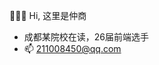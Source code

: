 👋👋👋 Hi, 这里是仲商
-  成都某院校在读，26届前端选手
- 📫 211008450@qq.com

<!---
0808zhongshang/0808zhongshang is a ✨ special ✨ repository because its `README.md` (this file) appears on your GitHub profile.
You can click the Preview link to take a look at your changes.
--->
